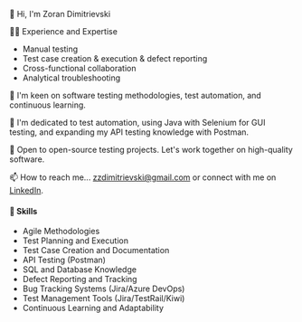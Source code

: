 👋 Hi, I'm Zoran Dimitrievski

👨‍💻 Experience and Expertise
- Manual testing
- Test case creation & execution & defect reporting
- Cross-functional collaboration
- Analytical troubleshooting

👀 I'm keen on software testing methodologies, test automation, and continuous learning.

🌱 I'm dedicated to test automation, using Java with Selenium for GUI testing, and expanding my API testing knowledge with Postman.

💞️ Open to open-source testing projects. Let's work together on high-quality software.

📫 How to reach me... zzdimitrievski@gmail.com or connect with me on [LinkedIn](https://www.linkedin.com/in/zoran-dimitrievski/).

#### 💪 Skills
- Agile Methodologies
- Test Planning and Execution
- Test Case Creation and Documentation
- API Testing (Postman)
- SQL and Database Knowledge
- Defect Reporting and Tracking
- Bug Tracking Systems (Jira/Azure DevOps)
- Test Management Tools (Jira/TestRail/Kiwi)
- Continuous Learning and Adaptability
